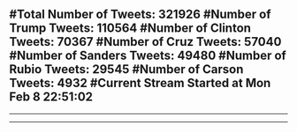 #Total Number of Tweets: 321926 
#Number of Trump Tweets: 110564
#Number of Clinton Tweets: 70367
#Number of Cruz Tweets: 57040
#Number of Sanders Tweets: 49480
#Number of Rubio Tweets: 29545
#Number of Carson Tweets: 4932
#Current Stream Started at Mon Feb  8 22:51:02
---
---
---
